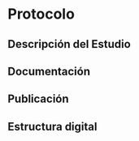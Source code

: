 # Protocolo

## Descripción del Estudio

## Documentación

## Publicación

## Estructura digital



 
